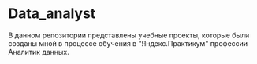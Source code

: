 # Data_analyst

В данном репозитории представлены учебные проекты, которые были созданы мной в процессе обучения 
в "Яндекс.Практикум" профессии Аналитик данных.

